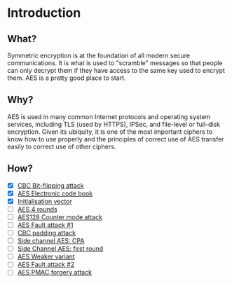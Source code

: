 # Introduction

## What?

Symmetric encryption is at the foundation of all modern secure communications. It is what is used to "scramble" messages so that people can only decrypt them if they have access to the same key used to encrypt them. AES is a pretty good place to start.

## Why?

AES is used in many common Internet protocols and operating system services, including TLS (used by HTTPS), IPSec, and file-level or full-disk encryption. Given its ubiquity, it is one of the most important ciphers to know how to use properly and the principles of correct use of AES transfer easily to correct use of other ciphers.

## How?

- [x] [CBC Bit-flipping attack](cbc-bit-flipping.md)
- [x] [AES Electronic code book](ecb.md)
- [x] [Initialisation vector](iv.md)
- [ ] [AES 4 rounds](4-rounds.md)
- [ ] [AES128 Counter mode attack](ctr.md)
- [ ] [AES Fault attack #1](fault1.md)
- [ ] [CBC padding attack](cbc-padding.md)
- [ ] [Side channel AES: CPA](cpa.md)
- [ ] [Side Channel AES: first round](sc-first-round.md)
- [ ] [AES Weaker variant](weaker-variant.md)
- [ ] [AES Fault attack #2](fault2.md)
- [ ] [AES PMAC forgery attack](pmac.md)
